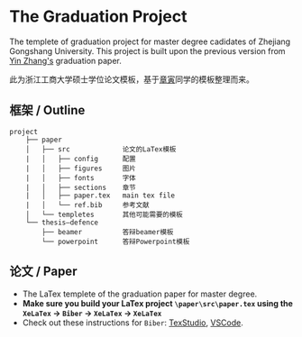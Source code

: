 # The Graduation Project

The templete of graduation project for master degree cadidates of Zhejiang Gongshang University. This project is built upon the previous version from [Yin Zhang's](https://github.com/MIracleyin) graduation paper.

此为浙江工商大学硕士学位论文模板，基于[章寅](https://github.com/MIracleyin)同学的模板整理而来。

## 框架 / Outline

    project
        ├── paper
        │   ├── src             论文的LaTex模板
        |   │   ├── config      配置
        |   │   ├── figures     图片
        |   │   ├── fonts       字体
        |   │   ├── sections    章节
        |   │   ├── paper.tex   main tex file
        |   │   └── ref.bib     参考文献
        │   └── templetes       其他可能需要的模板
        └── thesis—defence
            ├── beamer          答辩beamer模板
            └── powerpoint      答辩Powerpoint模板

## 论文 / Paper
- The LaTex templete of the graduation paper for master degree.
- **Make sure you build your LaTex project `\paper\src\paper.tex` using the `XeLaTex` -> `Biber` -> `XeLaTex` -> `XeLaTex`**
- Check out these instructions for `Biber`: [TexStudio](https://dxie123.github.io/2018/07/11/latexcompile/), [VSCode](https://zhuanlan.zhihu.com/p/564564756).



<!-- ## 展示 / Presetation -->
